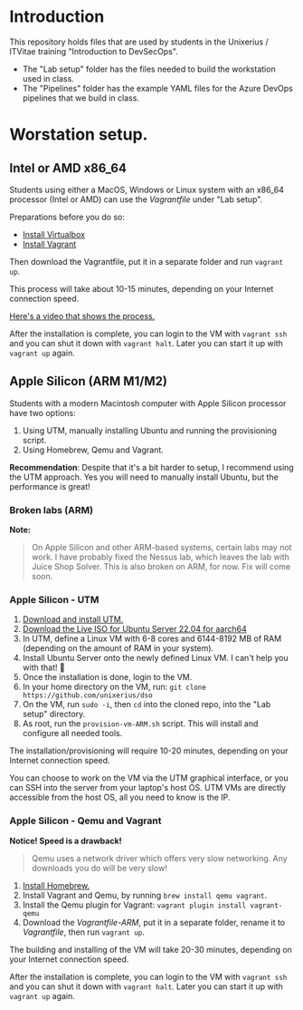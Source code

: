 # Introduction

This repository holds files that are used by students in the Unixerius / ITVitae training "Introduction to DevSecOps". 

* The "Lab setup" folder has the files needed to build the workstation used in class.
* The "Pipelines" folder has the example YAML files for the Azure DevOps pipelines that we build in class.


# Worstation setup.

## Intel or AMD x86_64

Students using either a MacOS, Windows or Linux system with an x86_64 processor (Intel or AMD) can use the *Vagrantfile* under "Lab setup".

Preparations before you do so:

* [Install Virtualbox](https://virtualbox.org)
* [Install Vagrant](https://developer.hashicorp.com/vagrant/downloads?product_intent=vagrant)

Then download the Vagrantfile, put it in a separate folder and run `vagrant up`.

This process will take about 10-15 minutes, depending on your Internet connection speed.

[Here's a video that shows the process.](https://www.youtube.com/watch?v=DsEdfCggXlQ)

After the installation is complete, you can login to the VM with `vagrant ssh` and you can shut it down with `vagrant halt`. Later you can start it up with `vagrant up` again.


## Apple Silicon (ARM M1/M2)

Students with a modern Macintosh computer with Apple Silicon processor have two options:

1. Using UTM, manually installing Ubuntu and running the provisioning script.
2. Using Homebrew, Qemu and Vagrant.

**Recommendation**: Despite that it's a bit harder to setup, I recommend using the UTM approach. Yes you will need to manually install Ubuntu, but the performance is great!


### Broken labs (ARM)

**Note:**

> On Apple Silicon and other ARM-based systems, certain labs may not work. I have probably fixed the Nessus lab, which leaves the lab with Juice Shop Solver. This is also broken on ARM, for now. Fix will come soon.


### Apple Silicon - UTM

1. [Download and install UTM.](https://mac.getutm.app)
2. [Download the Live ISO for Ubuntu Server 22.04 for aarch64](https://cdimage.ubuntu.com/releases/22.04/release/ubuntu-22.04.2-live-server-arm64.iso)
3. In UTM, define a Linux VM with 6-8 cores and 6144-8192 MB of RAM (depending on the amount of RAM in your system).
4. Install Ubuntu Server onto the newly defined Linux VM. I can't help you with that! 🥸
5. Once the installation is done, login to the VM.
6. In your home directory on the VM, run: `git clone https://github.com/unixerius/dso`
7. On the VM, run `sudo -i`, then `cd` into the cloned repo, into the "Lab setup" directory.
8. As root, run the `provision-vm-ARM.sh` script. This will install and configure all needed tools.

The installation/provisioning will require 10-20 minutes, depending on your Internet connection speed.

You can choose to work on the VM via the UTM graphical interface, or you can SSH into the server from your laptop's host OS. UTM VMs are directly accessible from the host OS, all you need to know is the IP.


### Apple Silicon - Qemu and Vagrant

**Notice! Speed is a drawback!**

> Qemu uses a network driver which offers very slow networking. Any downloads you do will be very slow!


1. [Install Homebrew.](https://brew.sh)
2. Install Vagrant and Qemu, by running `brew install qemu vagrant`.
3. Install the Qemu plugin for Vagrant: `vagrant plugin install vagrant-qemu`
4. Download the *Vagrantfile-ARM*, put it in a separate folder, rename it to *Vagrantfile*, then run `vagrant up`.

The building and installing of the VM will take 20-30 minutes, depending on your Internet connection speed.

After the installation is complete, you can login to the VM with `vagrant ssh` and you can shut it down with `vagrant halt`. Later you can start it up with `vagrant up` again.

